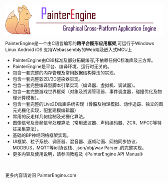 ![avatar](supports/logo/logo_web.png)
<br>
 <p>PainterEngine是一个由C语言编写的<b>跨平台图形应用框架</b>,可运行于Windows Linux Android iOS 支持Webassembly的Web端及嵌入式MCU上</p>
<p>
<ul>
   <li>PainterEngine由C89标准及部分拓展编写,不依赖任何C标准库及三方库。</li>
					<li>PainterEngine是平台、编译环境、运行时无关的。</li>
					<li>包含一套完整的内存管理及常用数据结构算法的实现。</li>
					<li>包含一套完整软2D/3D渲染器实现。</li>
					<li>包含一套完整编译型脚本引擎实现（编译器、虚拟机、调试器）。</li>
					<li>包含一套完整游戏世界框架（对象及资源管理器，事件调度器，碰撞优化及物理计算模板）。</li>
					<li>包含一套完整的Live2D动画系统实现（骨骼及物理模拟、动作追踪、独立的图元光栅化实现，配套建模编辑器）</li>
					<li>常用的反走样几何绘制及光栅化算法。</li>
					<li>图像信号及音频信号处理算法（常用滤波器、声码编码器、ZCR、MFCC等特征采集算法）。</li>
					<li>基础的BP神经网络框架实现。</li>
					<li>UI框架、粒子系统、调音器、混音器、逐帧动画、网络同步协议、MODBUS，MQTT等iot协议栈、json/obj/wav Parser..的完整实现。</li>
					<li>更多内容及使用说明，请参阅教程及《PainterEngine API Manual》</li>
</ul>
</p>
<br/><br/>
更多内容请访问 PainterEngine.com
<br/>
